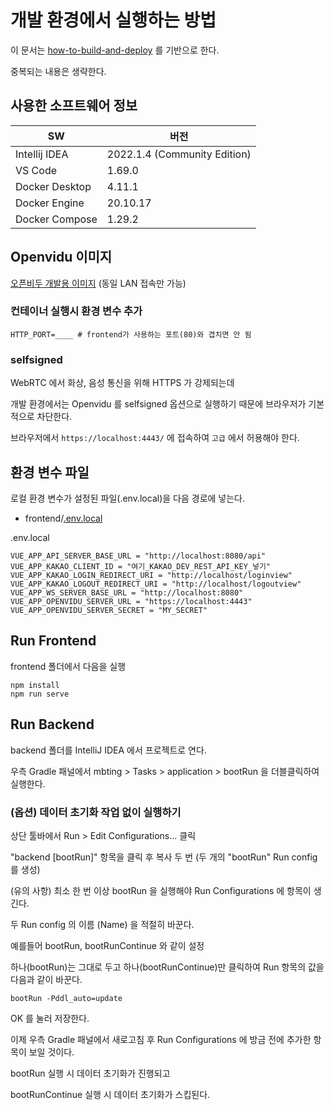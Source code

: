 # 개발 환경에서 실행하는 방법

이 문서는 [how-to-build-and-deploy](./how-to-build-and-deploy.md) 를 기반으로 한다.

중복되는 내용은 생략한다.

## 사용한 소프트웨어 정보

| SW | 버전 |
| --- | --- |  
| Intellij IDEA | 2022.1.4 (Community Edition) |
| VS Code | 1.69.0 |
| Docker Desktop | 4.11.1 |
| Docker Engine | 20.10.17 |
| Docker Compose | 1.29.2 |

## Openvidu 이미지

[오픈비두 개발용 이미지](https://hub.docker.com/r/openvidu/openvidu-server-kms) (동일 LAN 접속만 가능)

### 컨테이너 실행시 환경 변수 추가

```properties
HTTP_PORT=____ # frontend가 사용하는 포트(80)와 겹치면 안 됨
```

### selfsigned

WebRTC 에서 화상, 음성 통신을 위해 HTTPS 가 강제되는데

개발 환경에서는 Openvidu 를 selfsigned 옵션으로 실행하기 때문에 브라우저가 기본적으로 차단한다.

브라우저에서 `https://localhost:4443/` 에 접속하여 `고급` 에서 허용해야 한다.

## 환경 변수 파일

로컬 환경 변수가 설정된 파일(.env.local)을 다음 경로에 넣는다.

- frontend/[.env.local](./server-files/frontend/.env.local)

.env.local
```properties
VUE_APP_API_SERVER_BASE_URL = "http://localhost:8080/api"
VUE_APP_KAKAO_CLIENT_ID = "여기_KAKAO_DEV_REST_API_KEY_넣기"
VUE_APP_KAKAO_LOGIN_REDIRECT_URI = "http://localhost/loginview"
VUE_APP_KAKAO_LOGOUT_REDIRECT_URI = "http://localhost/logoutview"
VUE_APP_WS_SERVER_BASE_URL = "http://localhost:8080"
VUE_APP_OPENVIDU_SERVER_URL = "https://localhost:4443"
VUE_APP_OPENVIDU_SERVER_SECRET = "MY_SECRET"
```

## Run Frontend

frontend 폴더에서 다음을 실행

```
npm install
npm run serve
```

## Run Backend

backend 폴더를 IntelliJ IDEA 에서 프로젝트로 연다.

우측 Gradle 패널에서 mbting > Tasks > application > bootRun 을 더블클릭하여 실행한다.

### (옵션) 데이터 초기화 작업 없이 실행하기

상단 툴바에서 Run > Edit Configurations... 클릭

"backend \[bootRun]" 항목을 클릭 후 복사 두 번 (두 개의 "bootRun" Run config 를 생성)

(유의 사항) 최소 한 번 이상 bootRun 을 실행해야 Run Configurations 에 항목이 생긴다.

두 Run config 의 이름 (Name) 을 적절히 바꾼다.

예를들어 bootRun, bootRunContinue 와 같이 설정

하나(bootRun)는 그대로 두고 하나(bootRunContinue)만 클릭하여 Run 항목의 값을 다음과 같이 바꾼다.

```
bootRun -Pddl_auto=update
```

OK 를 눌러 저장한다.

이제 우측 Gradle 패널에서 새로고침 후 Run Configurations 에 방금 전에 추가한 항목이 보일 것이다.

bootRun 실행 시 데이터 초기화가 진행되고

bootRunContinue 실행 시 데이터 초기화가 스킵된다.
